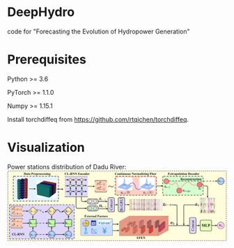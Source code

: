 # DeepHydro
code for "Forecasting the Evolution of Hydropower Generation"

# Prerequisites
Python >= 3.6

PyTorch >= 1.1.0

Numpy >= 1.15.1

Install torchdiffeq from https://github.com/rtqichen/torchdiffeq.

# Visualization
Power stations distribution of Dadu River:
![image](https://github.com/Anewnoob/DeepHydro/blob/master/png/Framework/Framework-1.png)
